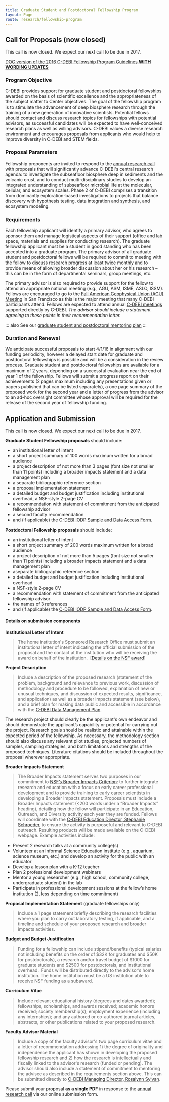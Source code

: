 ```yaml
---
title: Graduate Student and Postdoctoral Fellowship Program
layout: Page
route: research/fellowship-program
---
```


## Call for Proposals (now closed)

<dl><dt>This call is now closed. We expect our next call to be due in 2017.</dt></dl>

[DOC version of the 2016 C-DEBI Fellowship Program Guidelines **WITH WORDING UPDATES**](http://www.darkenergybiosphere.org/wp-content/uploads/docs/C-DEBIFellowshipProgram_2016b.docx)

### Program Objective

C-DEBI provides support for graduate student and postdoctoral fellowships awarded on the basis of scientific excellence and the appropriateness of the subject matter to Center objectives. The goal of the fellowship program is to stimulate the advancement of deep biosphere research through the training of a new generation of innovative scientists. Potential fellows should contact and discuss research topics for fellowships with potential advisors, as successful candidates will be expected to have well-conceived research plans as well as willing advisors. C-DEBI values a diverse research environment and encourages proposals from applicants who would help to improve diversity in C-DEBI and STEM fields.

### Proposal Parameters

Fellowship proponents are invited to respond to the [annual research call](research-grants.md) with proposals that will significantly advance C-DEBI's central research agenda: to investigate the subseafloor biosphere deep in sediments and the volcanic crust, and to conduct multi-disciplinary studies to develop an integrated understanding of subseafloor microbial life at the molecular, cellular, and ecosystem scales. Phase 2 of C-DEBI comprises a transition from dominantly exploration-based investigations to projects that balance discovery with hypothesis testing, data integration and synthesis, and ecosystem modeling.

### Requirements

Each fellowship applicant will identify a primary advisor, who agrees to sponsor them and manage logistical aspects of their support (office and lab space, materials and supplies for conducting research). The graduate fellowship applicant must be a student in good standing who has been accepted into a graduate program. The primary advisor of all graduate student and postdoctoral fellows will be required to commit to meeting with the fellow to discuss research progress at least twice monthly and to provide means of allowing broader discussion about her or his research – this can be in the form of departmental seminars, group meetings, etc.

The primary advisor is also required to provide support for the fellow to attend an appropriate national meeting (e.g., AGU, ASM, ISME, ASLO, ISSM). Fellows are encouraged to go to the [Fall American Geophysical Union (AGU) Meeting](http://www.agu.org/meetings/) in San Francisco as this is the major meeting that many C-DEBI participants attend. Fellows are expected to attend annual [C-DEBI meetings](../community/meetings-workshops.md#c-debi-annual-meetings) supported directly by C-DEBI. _The advisor should include a statement agreeing to these points in their recommendation letter._

::: also
See our [graduate student and postdoctoral mentoring plan](http://www.darkenergybiosphere.org/wp-content/uploads/docs/C-DEBIMentoringPlan_2015.pdf)
:::

### Duration and Renewal

We anticipate successful proposals to start 4/1/16 in alignment with our funding periodicity, however a delayed start date for graduate and postdoctoral fellowships is possible and will be a consideration in the review process. Graduate student and postdoctoral fellowships are available for a maximum of 2 years, depending on a successful evaluation near the end of year 1 of the fellowship. Fellows will submit a progress report on their achievements (2 pages maximum including any presentations given or papers published that can be listed separately), a one page summary of the proposed work for the second year and a letter of progress from the advisor to an ad-hoc oversight committee whose approval will be required for the release of the second year of fellowship funding.

## Application and Submission

<dl><dt>This call is now closed. We expect our next call to be due in 2017.</dt></dl>

__Graduate Student Fellowship proposals__ should include:

* an institutional letter of intent
* a short project summary of 100 words maximum written for a broad audience
* a project description of not more than 3 pages (font size not smaller than 11 points) including a broader impacts statement and a data management plan
* a <span class="texthighlight">separate</span> bibliographic reference section
* a proposal implementation statement
* a detailed budget and budget justification including institutional overhead, a NSF-style 2-page CV
* a recommendation with statement of commitment from the anticipated fellowship advisor
* a second faculty recommendation
* and (if applicable) the [C-DEBI IODP Sample and Data Access Form](http://www.darkenergybiosphere.org/wp-content/uploads/docs/C-DEBI_IODP%20Sample%20and%20Data%20Access%20Form.docx).

__Postdoctoral Fellowship proposals__ should include:

* an institutional letter of intent
* a short project summary of 200 words maximum written for a broad audience
* a project description of not more than 5 pages (font size not smaller than 11 points) including a broader impacts statement and a data management plan
* a<span class="texthighlight">separate</span> bibliographic reference section
* a detailed budget and budget justification including institutional overhead
* a NSF-style 2-page CV
* a recommendation with statement of commitment from the anticipated fellowship advisor
* the names of 3 references
* and (if applicable) the [C-DEBI IODP Sample and Data Access Form](http://www.darkenergybiosphere.org/wp-content/uploads/docs/C-DEBI_IODP%20Sample%20and%20Data%20Access%20Form.docx).

#### Details on submission components

**Institutional Letter of Intent**
>The home institution's Sponsored Research Office must submit an institutional letter of intent indicating the official submission of the proposal and the contact at the institution who will be receiving the award on behalf of the institution.  [[Details on the NSF award](grant-programs-faq.md#what-is-the-source-of-c-debi-funding-am-i-eligible)]

**Project Description**
>Include a description of the proposed research (statement of the problem, background and relevance to previous work, discussion of methodology and procedure to be followed, explanation of new or unusual techniques, and discussion of expected results, significance, and application) as well as a broader impacts statement (see below), and a brief plan for making data public and accessible in accordance with the [C-DEBI Data Management Plan](http://www.darkenergybiosphere.org/wp-content/uploads/docs/C-DEBIDataManagementPlan_2015.pdf).
>
The research project should clearly be the applicant's own endeavor and should demonstrate the applicant’s capability or potential for carrying out the project. Research goals should be realistic and attainable within the expected period of the fellowship. As necessary, the methodology section should also discuss any relevant pilot studies, projected numbers of samples, sampling strategies, and both limitations and strengths of the proposed techniques. Literature citations should be included throughout the proposal wherever appropriate.

**Broader Impacts Statement**
>The Broader Impacts statement serves two purposes in our commitment to [NSF’s Broader Impacts Criterion](http://www.nsf.gov/pubs/2007/nsf07046/nsf07046.jsp): to further integrate research and education with a focus on early career professional development and to provide training to early career scientists in developing a Broader Impacts statement. Proposals must include a Broader Impacts statement (<200 words under a “Broader Impacts” heading), detailing how the fellow will participate in an Education, Outreach, and Diversity activity each year they are funded. Fellows will coordinate with the [C-DEBI Education Director, Stephanie Schroeder](mailto:slschroe@usc.edu), to ensure the activity is purposeful and relevant to C-DEBI outreach. Resulting products will be made available on the C-DEBI webpage. Example activities include:
>
* Present 2 research talks at a community college(s)
* Volunteer at an Informal Science Education institute (e.g., aquarium, science museum, etc.) and develop an activity for the public with an educator
* Develop a lesson plan with a K-12 teacher
* Plan 2 professional development webinars
* Mentor a young researcher (e.g., high school, community college, undergraduate student) in the lab
* Participate in professional development sessions at the fellow’s home institution (2, less depending on time commitment)

**Proposal Implementation Statement** (graduate fellowships only)
>Include a 1 page statement briefly describing the research facilities where you plan to carry out laboratory testing, if applicable, and a timeline and schedule of your proposed research and broader impacts activities.

**Budget and Budget Justification**
>Funding for a fellowship can include stipend/benefits (typical salaries <span class="texthighlight">not including benefits</span> on the order of $32K for graduates and $50K for postdoctorals), a research and/or travel budget of $1000 for graduate students and $2500 for postdoctorals, and institutional overhead.  Funds will be distributed directly to the advisor’s home institution. The home institution must be a US institution able to receive NSF funding as a subaward.

**Curriculum Vitae**
>Include relevant educational history (degrees and dates awarded); fellowships, scholarships, and awards received; academic honors received; society membership(s); employment experience (including any internships); and any authored or co-authored journal articles, abstracts, or other publications related to your proposed research.

**Faculty Advisor Material**
>Include a copy of the faculty advisor's two page curriculum vitae and a letter of recommendation addressing 1) the degree of originality and independence the applicant has shown in developing the proposed fellowship research and 2) how the research is intellectually and fiscally linked to the advisor's research (funded or pending). The advisor should also include a statement of commitment to mentoring the advisee as described in the requirements section above. This can be submitted directly to [C-DEBI Managing Director, Rosalynn Sylvan](mailto:rosalyyl@usc.edu?subject=Fellowship%20Recommendation).

Please submit your proposal __as a single PDF__ in response to the [annual research call](research-grants.md) via our online submission form.

